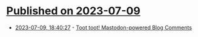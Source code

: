 # [Published on 2023-07-09](index.md)

* [2023-07-09, 18:40:27](https://lobste.rs/s/wtyqec/toot_toot_mastodon_powered_blog_comments) - [Toot toot! Mastodon-powered Blog Comments](https://cassidyjames.com/blog/fediverse-blog-comments-mastodon/)
